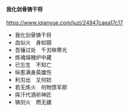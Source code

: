 #### 我化剑骨铸干将
https://www.iqianyue.com/juzi/24947caea17c17
- 我化剑骨铸干将
- 血似火　身如钢
- 吾锤过处　千刃映寒光
- 炼魂熔魄炉中藏
- 已忘生　不知亡
- 纵惹满身英雄伤
- 利刃出　又何妨
- 若无炼火　何物馈军郎
- 挥汗代酒祈神匠
- 铸剑火　燃无疆
